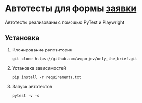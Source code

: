 # Автотесты для формы [заявки](https://only.digital/projects#brief)

Автотесты реализованы с помощью PyTest и Playwright

## Установка
1. Клонирование репозитория
   
   ```git clone https://github.com/avgorjev/only_the_brief.git```
   
2. Установка зависимостей

   ```pip install -r requirements.txt```

3. Запуск автотестов

   ```pytest -v -s```
